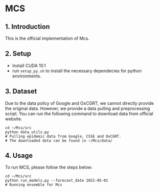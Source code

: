 # MCS

## 1. Introduction
This is the official implementation of Mcs. 

## 2. Setup
- Install CUDA 10.1
- run `setup_py.sh` to install the necessary dependecies for python environments.

## 3. Dataset
Due to the data policy of Google and OxCGRT, we cannot directly provide the original data. 
However, we provide a data pulling and preprocessing script. 
You can run the following command to download data from official website.
```shell
cd ~/Mcs/src
python data_utils.py
# Pulling epidemic data from Google, CSSE and OxCGRT. 
# The downloaded data can be found in ~/Mcs/data/
```


## 4. Usage
To run MCS, please follow the steps below:
```shell
cd ~/Mcs/src
python run_models.py --forecast_date 2021-05-01 
# Running ensemble for Mcs
```


